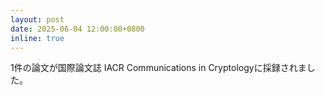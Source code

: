 ```yaml
---
layout: post
date: 2025-06-04 12:00:00+0800
inline: true
---
```


1件の論文が国際論文誌 IACR Communications in Cryptologyに採録されました。